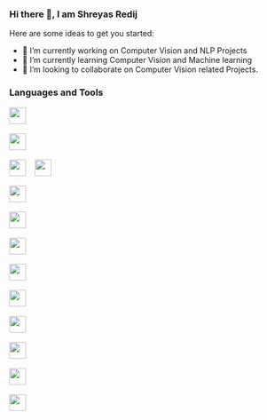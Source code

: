 ### Hi there 👋, I am Shreyas Redij




Here are some ideas to get you started:

- 🔭 I’m currently working on Computer Vision and NLP Projects
- 🌱 I’m currently learning Computer Vision and Machine learning 
- 👯 I’m looking to collaborate on Computer Vision related Projects.

### Languages and Tools

<p><a target="_blank" rel="noopener noreferrer" href="https://github.com/shreyas-redij/shreyas-redij/tree/master/assets/python.png"><img src="https://github.com/shreyas-redij/shreyas-redij/tree/master/assets/python.png" height="30" style="max-width:100%;"></a>&nbsp;&nbsp;&nbsp;
  
<a target="_blank" rel="noopener noreferrer" href="https://github.com/shreyas-redij/shreyas-redij/tree/master/assets/numpy.png"><img src="https://github.com/shreyas-redij/shreyas-redij/tree/master/assets/numpy.png" height="30" style="max-width:100%;"></a>&nbsp;&nbsp;&nbsp;

<!--
<a target="_blank" rel="noopener noreferrer" href="https://github.com/shreyas-redij/shreyas-redij/tree/master/assets/opencv.png"><img src="https://github.com/shreyas-redij/shreyas-redij/tree/master/assets/opencv.png" height="30" style="max-width:100%;"></a>&nbsp;&nbsp;&nbsp; -->

<a target="_blank" rel="noopener noreferrer" href="https://github.com/shreyas-redij/shreyas-redij/tree/master/assets/pytorch.png"><img src="https://github.com/shreyas-redij/shreyas-redij/tree/master/assets/pytorch.png" height="30" style="max-width:100%;"></a>&nbsp;&nbsp;&nbsp;
<a target="_blank" rel="noopener noreferrer" href="https://github.com/shreyas-redij/shreyas-redij/tree/master/assets/scikit.png"><img src="https://github.com/shreyas-redij/shreyas-redij/tree/master/assets/scikit.png" height="30" style="max-width:100%;"></a>&nbsp;&nbsp;&nbsp;

<a target="_blank" rel="noopener noreferrer" href="https://github.com/shreyas-redij/shreyas-redij/tree/master/assets/keras.png"><img src="https://github.com/shreyas-redij/shreyas-redij/tree/master/assets/keras.png" height="30" style="max-width:100%;"></a>&nbsp;&nbsp;&nbsp;

<a target="_blank" rel="noopener noreferrer" href="https://github.com/shreyas-redij/shreyas-redij/tree/master/assets/tensorflow.png"><img src="https://github.com/shreyas-redij/shreyas-redij/tree/master/assets/tensorflow.png" height="30" style="max-width:100%;"></a>&nbsp;&nbsp;&nbsp;

<!--
<a target="_blank" rel="noopener noreferrer" href="https://github.com/nikunjlad/nikunjlad/blob/master/assets/c++.png"><img src="https://github.com/nikunjlad/nikunjlad/raw/master/assets/c++.png" height="30" style="max-width:100%;"></a>&nbsp;&nbsp;&nbsp;
-->

<!--
<a target="_blank" rel="noopener noreferrer" href="https://github.com/nikunjlad/nikunjlad/blob/master/assets/matlab.png"><img src="https://github.com/nikunjlad/nikunjlad/raw/master/assets/matlab.png" height="30" style="max-width:100%;"></a>&nbsp;&nbsp;&nbsp;
-->

<a target="_blank" rel="noopener noreferrer" href="https://github.com/shreyas-redij/shreyas-redij/tree/master/assets/github.svg"><img src="https://github.com/shreyas-redij/shreyas-redij/tree/master/assets/github.svg" height="30" style="max-width:100%;"></a>&nbsp;&nbsp;&nbsp;

<a target="_blank" rel="noopener noreferrer" href="https://github.com/shreyas-redij/shreyas-redij/tree/master/assets/pycharm.png"><img src="https://github.com/shreyas-redij/shreyas-redij/tree/master/assets/pycharm.png" height="30" style="max-width:100%;"></a>&nbsp;&nbsp;&nbsp;

<a target="_blank" rel="noopener noreferrer" href="https://github.com/shreyas-redij/shreyas-redij/tree/master/assets/jupyter.png"><img src="https://github.com/shreyas-redij/shreyas-redij/tree/master/assets/jupyter.png" height="30" style="max-width:100%;"></a>&nbsp;&nbsp;&nbsp;

<a target="_blank" rel="noopener noreferrer" href="https://github.com/shreyas-redij/shreyas-redij/tree/master/assets/bash.png"><img src="https://github.com/shreyas-redij/shreyas-redij/tree/master/assets/bash.png" height="30" style="max-width:100%;"></a>&nbsp;&nbsp;&nbsp;

<a target="_blank" rel="noopener noreferrer" href="https://github.com/shreyas-redij/shreyas-redij/tree/master/assets/aws.png"><img src="https://github.com/shreyas-redij/shreyas-redij/tree/master/assets/aws.png" height="30" style="max-width:100%;"></a>&nbsp;&nbsp;&nbsp;

<a target="_blank" rel="noopener noreferrer" href="https://github.com/shreyas-redij/shreyas-redij/tree/master/assets/cloud.png"><img src="https://github.com/shreyas-redij/shreyas-redij/tree/master/assets/cloud.png" height="30" style="max-width:100%;"></a>&nbsp;&nbsp;&nbsp;

<a target="_blank" rel="noopener noreferrer" href="https://github.com/shreyas-redij/shreyas-redij/tree/master/assets/sql.png"><img src="https://github.com/shreyas-redij/shreyas-redij/tree/master/assets/sql.png" height="30" style="max-width:100%;"></a>&nbsp;&nbsp;&nbsp;
<br></p>


<!--
**shreyas-redij/shreyas-redij** is a ✨ _special_ ✨ repository because its `README.md` (this file) appears on your GitHub profile.

- 🤔 I’m looking for help with ...
- 💬 Ask me about ...
- 😄 Pronouns: ...
- ⚡ Fun fact: ...
-->
